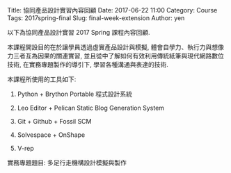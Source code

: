 Title: 協同產品設計實習內容回顧
Date: 2017-06-22 11:00
Category: Course
Tags: 2017spring-final
Slug: final-week-extension
Author: yen

以下為協同產品設計實習 2017 Spring 課程內容回顧.

<!-- PELICAN_END_SUMMARY -->

本課程開設目的在於讓學員透過虛實產品設計與模擬, 體會自學力、執行力與想像力三者互為因果的關連實習, 並且從中了解如何有效利用傳統紙筆與現代網路數位技術, 在實務專題製作的導引下, 學習各種溝通與表達的技術.

本課程所使用的工具如下:

1. Python + Brython Portable 程式設計系統

2. Leo Editor + Pelican Static Blog Generation System

3. Git + Github + Fossil SCM

4. Solvespace + OnShape

5. V-rep

實務專題題目: 多足行走機構設計模擬與製作